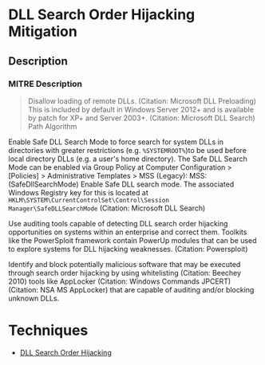 
# DLL Search Order Hijacking Mitigation

## Description

### MITRE Description

> Disallow loading of remote DLLs. (Citation: Microsoft DLL Preloading) This is included by default in Windows Server 2012+ and is available by patch for XP+ and Server 2003+. (Citation: Microsoft DLL Search) Path Algorithm

Enable Safe DLL Search Mode to force search for system DLLs in directories with greater restrictions (e.g. <code>%SYSTEMROOT%</code>)to be used before local directory DLLs (e.g. a user's home directory). The Safe DLL Search Mode can be enabled via Group Policy at Computer Configuration > [Policies] > Administrative Templates > MSS (Legacy): MSS: (SafeDllSearchMode) Enable Safe DLL search mode. The associated Windows Registry key for this is located at <code>HKLM\SYSTEM\CurrentControlSet\Control\Session Manager\SafeDLLSearchMode</code> (Citation: Microsoft DLL Search)

Use auditing tools capable of detecting DLL search order hijacking opportunities on systems within an enterprise and correct them. Toolkits like the PowerSploit framework contain PowerUp modules that can be used to explore systems for DLL hijacking weaknesses. (Citation: Powersploit)

Identify and block potentially malicious software that may be executed through search order hijacking by using whitelisting (Citation: Beechey 2010) tools like AppLocker (Citation: Windows Commands JPCERT) (Citation: NSA MS AppLocker) that are capable of auditing and/or blocking unknown DLLs.


# Techniques


* [DLL Search Order Hijacking](../techniques/DLL-Search-Order-Hijacking.md)

